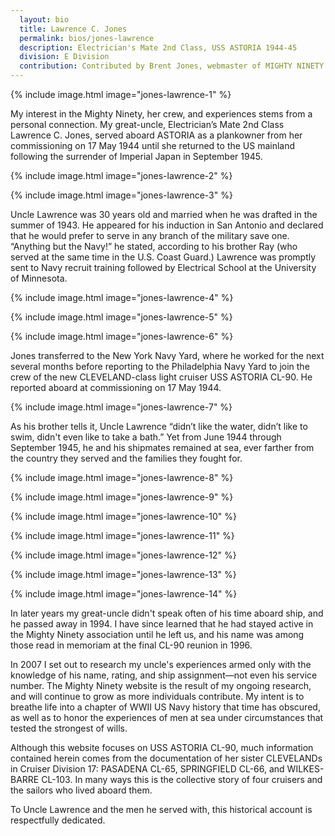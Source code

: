 ```yaml
---
  layout: bio
  title: Lawrence C. Jones
  permalink: bios/jones-lawrence
  description: Electrician's Mate 2nd Class, USS ASTORIA 1944-45
  division: E Division
  contribution: Contributed by Brent Jones, webmaster of MIGHTY NINETY
---
```


{% include image.html image="jones-lawrence-1" %}

My interest in the Mighty Ninety, her crew, and experiences stems from a personal connection.  My great-uncle, Electrician’s Mate 2nd Class Lawrence C. Jones, served aboard ASTORIA as a plankowner from her commissioning on 17 May 1944 until she returned to the US mainland following the surrender of Imperial Japan in September 1945.

{% include image.html image="jones-lawrence-2" %}

{% include image.html image="jones-lawrence-3" %}

Uncle Lawrence was 30 years old and married when he was drafted in the summer of 1943.  He appeared for his induction in San Antonio and declared that he would prefer to serve in any branch of the military save one.  “Anything but the Navy!” he stated, according to his brother Ray (who served at the same time in the U.S. Coast Guard.)  Lawrence was promptly sent to Navy recruit training followed by Electrical School at the University of Minnesota.

{% include image.html image="jones-lawrence-4" %}

{% include image.html image="jones-lawrence-5" %}

{% include image.html image="jones-lawrence-6" %}

Jones transferred to the New York Navy Yard, where he worked for the next several months before reporting to the Philadelphia Navy Yard to join the crew of the new CLEVELAND-class light cruiser USS ASTORIA CL-90.  He reported aboard at commissioning on 17 May 1944.

{% include image.html image="jones-lawrence-7" %}

As his brother tells it, Uncle Lawrence “didn’t like the water, didn’t like to swim, didn't even like to take a bath.”  Yet from June 1944 through September 1945, he and his shipmates remained at sea, ever farther from the country they served and the families they fought for.

{% include image.html image="jones-lawrence-8" %}

{% include image.html image="jones-lawrence-9" %}

{% include image.html image="jones-lawrence-10" %}

{% include image.html image="jones-lawrence-11" %}

{% include image.html image="jones-lawrence-12" %}

{% include image.html image="jones-lawrence-13" %}

{% include image.html image="jones-lawrence-14" %}

In later years my great-uncle didn't speak often of his time aboard ship, and he passed away in 1994.  I have since learned that he had stayed active in the Mighty Ninety association until he left us, and his name was among those read in memoriam at the final CL-90 reunion in 1996.

In 2007 I set out to research my uncle's experiences armed only with the knowledge of his name, rating, and ship assignment—not even his service number.  The Mighty Ninety website is the result of my ongoing research, and will continue to grow as more individuals contribute.  My intent is to breathe life into a chapter of WWII US Navy history that time has obscured, as well as to honor the experiences of men at sea under circumstances that tested the strongest of wills.

Although this website focuses on USS ASTORIA CL-90, much information contained herein comes from the documentation of her sister CLEVELANDs in Cruiser Division 17: PASADENA CL-65,
SPRINGFIELD CL-66, and WILKES-BARRE CL-103.  In many ways this is the collective story of four cruisers and the sailors who lived aboard them.


To Uncle Lawrence and the men he served with, this historical account is respectfully dedicated.